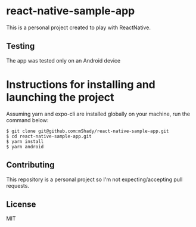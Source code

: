 # react-native-sample-app

This is a personal project created to play with ReactNative.

## Testing

The app was tested only on an Android device

# Instructions for installing and launching the project

Assuming yarn and expo-cli are installed globally on your machine, run the command below:

```
$ git clone git@github.com:mShady/react-native-sample-app.git
$ cd react-native-sample-app.git
$ yarn install
$ yarn android
```

## Contributing

This repository is a personal project so I'm not expecting/accepting pull requests.

## License

MIT
